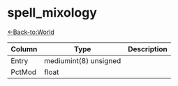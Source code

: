 # spell_mixology

[<-Back-to:World](database-world.md)

Column | Type | Description
--- | --- | ---
Entry | mediumint(8) unsigned | 
PctMod | float | 
